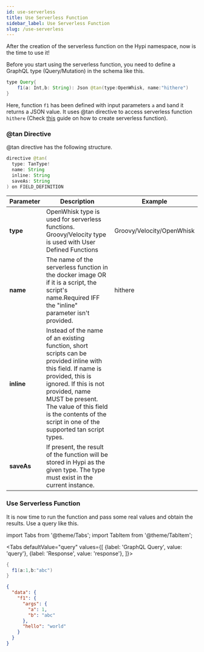 ```yaml
---
id: use-serverless
title: Use Serverless Function
sidebar_label: Use Serverless Function
slug: /use-serverless
---
```


After the creation of the serverless function on the Hypi namespace, now is the time to use it!

Before you start using the serverless function, you need to define a GraphQL type (Query/Mutation) in the schema like this.

```java
type Query{
    f1(a: Int,b: String): Json @tan(type:OpenWhisk, name:"hithere")
}
```
Here, function `f1`  has been defined with input parameters `a` and `b`and it returns a JSON value. It uses @tan directive to access serverless function `hithere` (Check [this](create-serverless.md) guide on how to create serverless function). 

### @tan Directive

@tan directive has the following structure. 

```java
directive @tan(
  type: TanType!
  name: String
  inline: String
  saveAs: String
) on FIELD_DEFINITION
```


| **Parameter** | **Description**                                                                                                                                                                                                                                                                         | **Example**               |
|---------------|-----------------------------------------------------------------------------------------------------------------------------------------------------------------------------------------------------------------------------------------------------------------------------------------|---------------------------|
| **type**      | OpenWhisk type is used for serverless functions. Groovy/Velocity type is used with User Defined Functions                                                                                                                                                                               | Groovy/Velocity/OpenWhisk |
| **name**      | The name of the serverless function in the docker image OR if it is a script, the script's name.Required IFF the "inline" parameter isn't provided.                                                                                                                             | hithere                   |
| **inline**    | Instead of the name of an existing function, short scripts can be provided inline with this field. If name is provided, this is ignored. If this is not provided, name MUST be present. The value of this field is the contents of the script in one of the supported tan script types. |                           |
| **saveAs**    | If present, the result of the function will be stored in Hypi as the given type. The type must exist in the current instance.                                                                                                                                                           |                           |

### Use Serverless Function

It is now time to run the function and pass some real values and obtain the results. Use a query like this.

import Tabs from '@theme/Tabs';
import TabItem from '@theme/TabItem';

<Tabs
  defaultValue="query"
  values={[
    {label: 'GraphQL Query', value: 'query'},
    {label: 'Response', value: 'response'},
  ]}>
<TabItem value="query">

```java
{
  f1(a:1,b:"abc")
}
```

</TabItem>
<TabItem value="response">

```json
{
  "data": {
    "f1": {
      "args": {
        "a": 1,
        "b": "abc"
      },
      "hello": "world"
    }
  }
}
```

</TabItem>
</Tabs>
